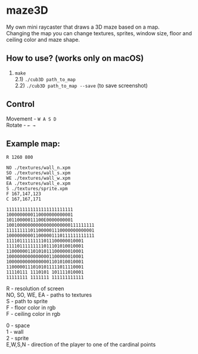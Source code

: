 # maze3D
My own mini raycaster that draws a 3D maze based on a map.  
Сhanging the map you can change textures, sprites, window size, floor and ceiling color and maze shape.  
## How to use? (works only on macOS)
1) `make`   
2.1) `./cub3D path_to_map`  
2.2) `./cub3D path_to_map --save` (to save screenshot)   

## Control
Movement - `W A S D`  
Rotate - `← →`

## Example map:
```
R 1260 800

NO ./textures/wall_n.xpm
SO ./textures/wall_s.xpm
WE ./textures/wall_w.xpm
EA ./textures/wall_e.xpm
S ./textures/sprite.xpm
F 167,147,123
C 167,167,171

1111111111111111111111111
1000000000110000000000001
10110000011100E0000000001
100100000000000000000000111111111
111111111011000001110000000000001
100000000011000001110111111111111
11110111111111011100000010001
11110111111111011101010010001
11000000110101011100000010001
10000000000000001100000010001
10000000000000001101010010001
11000001110101011111011110001
11110111 1110101 101111010001
11111111 1111111 111111111111
```
R - resolution of screen  
NO, SO, WE, EA - paths to textures  
S - path to sprite  
F - floor color in rgb  
F - ceiling color in rgb  

0 - space  
1 - wall  
2 - sprite  
E,W,S,N - direction of the player to one of the cardinal points  
